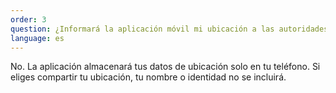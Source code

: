 ```yaml
---
order: 3
question: ¿Informará la aplicación móvil mi ubicación a las autoridades?
language: es
---
```


No. La aplicación almacenará tus datos de ubicación solo en tu teléfono. Si eliges compartir tu ubicación, tu nombre o identidad no se incluirá.
